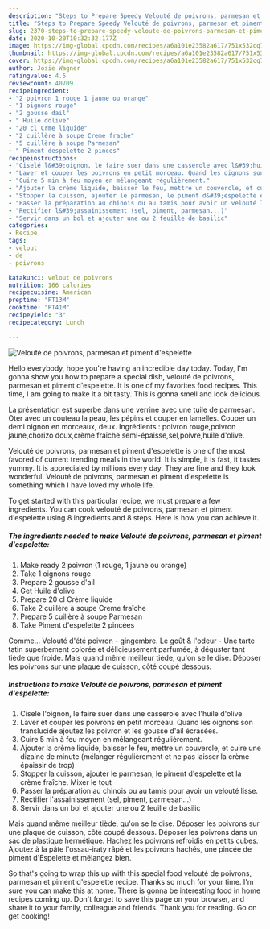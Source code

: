 ```yaml
---
description: "Steps to Prepare Speedy Velouté de poivrons, parmesan et piment d&amp;#39;espelette"
title: "Steps to Prepare Speedy Velouté de poivrons, parmesan et piment d&amp;#39;espelette"
slug: 2370-steps-to-prepare-speedy-veloute-de-poivrons-parmesan-et-piment-d-and-39-espelette
date: 2020-10-20T10:32:32.177Z
image: https://img-global.cpcdn.com/recipes/a6a101e23582a617/751x532cq70/veloute-de-poivrons-parmesan-et-piment-despelette-photo-principale-de-la-recette.jpg
thumbnail: https://img-global.cpcdn.com/recipes/a6a101e23582a617/751x532cq70/veloute-de-poivrons-parmesan-et-piment-despelette-photo-principale-de-la-recette.jpg
cover: https://img-global.cpcdn.com/recipes/a6a101e23582a617/751x532cq70/veloute-de-poivrons-parmesan-et-piment-despelette-photo-principale-de-la-recette.jpg
author: Josie Wagner
ratingvalue: 4.5
reviewcount: 40709
recipeingredient:
- "2 poivron 1 rouge 1 jaune ou orange"
- "1 oignons rouge"
- "2 gousse dail"
- " Huile dolive"
- "20 cl Crme liquide"
- "2 cuillère à soupe Creme frache"
- "5 cuillère à soupe Parmesan"
- " Piment despelette 2 pinces"
recipeinstructions:
- "Ciselé l&#39;oignon, le faire suer dans une casserole avec l&#39;huile d&#39;olive"
- "Laver et couper les poivrons en petit morceau. Quand les oignons son translucide ajoutez les poivron et les gousse d&#39;ail écrasées."
- "Cuire 5 min à feu moyen en mélangeant régulièrement."
- "Ajouter la crème liquide, baisser le feu, mettre un couvercle, et cuire une dizaine de minute (mélanger régulièrement et ne pas laisser la crème épaissir de trop)"
- "Stopper la cuisson, ajouter le parmesan, le piment d&#39;espelette et la crème fraîche. Mixer le tout"
- "Passer la préparation au chinois ou au tamis pour avoir un velouté lisse."
- "Rectifier l&#39;assainissement (sel, piment, parmesan...)"
- "Servir dans un bol et ajouter une ou 2 feuille de basilic"
categories:
- Recipe
tags:
- velout
- de
- poivrons

katakunci: velout de poivrons 
nutrition: 166 calories
recipecuisine: American
preptime: "PT13M"
cooktime: "PT41M"
recipeyield: "3"
recipecategory: Lunch

---
```



![Velouté de poivrons, parmesan et piment d&#39;espelette](https://img-global.cpcdn.com/recipes/a6a101e23582a617/751x532cq70/veloute-de-poivrons-parmesan-et-piment-despelette-photo-principale-de-la-recette.jpg)

Hello everybody, hope you're having an incredible day today. Today, I'm gonna show you how to prepare a special dish, velouté de poivrons, parmesan et piment d&#39;espelette. It is one of my favorites food recipes. This time, I am going to make it a bit tasty. This is gonna smell and look delicious.

La présentation est superbe dans une verrine avec une tuile de parmesan. Oter avec un couteau la peau, les pépins et couper en lamelles. Couper un demi oignon en morceaux, deux. Ingrédients : poivron rouge,poivron jaune,chorizo doux,crème fraîche semi-épaisse,sel,poivre,huile d&#39;olive.

Velouté de poivrons, parmesan et piment d&#39;espelette is one of the most favored of current trending meals in the world. It is simple, it is fast, it tastes yummy. It is appreciated by millions every day. They are fine and they look wonderful. Velouté de poivrons, parmesan et piment d&#39;espelette is something which I have loved my whole life.


To get started with this particular recipe, we must prepare a few ingredients. You can cook velouté de poivrons, parmesan et piment d&#39;espelette using 8 ingredients and 8 steps. Here is how you can achieve it.

<!--inarticleads1-->

##### The ingredients needed to make Velouté de poivrons, parmesan et piment d&#39;espelette:

1. Make ready 2 poivron (1 rouge, 1 jaune ou orange)
1. Take 1 oignons rouge
1. Prepare 2 gousse d&#39;ail
1. Get  Huile d&#39;olive
1. Prepare 20 cl Crème liquide
1. Take 2 cuillère à soupe Creme fraîche
1. Prepare 5 cuillère à soupe Parmesan
1. Take  Piment d&#39;espelette 2 pincées


Comme… Velouté d&#39;été poivron - gingembre. Le goût &amp; l&#39;odeur - Une tarte tatin superbement colorée et délicieusement parfumée, à déguster tant tiède que froide. Mais quand même meilleur tiède, qu&#39;on se le dise. Déposer les poivrons sur une plaque de cuisson, côté coupé dessous. 

<!--inarticleads2-->

##### Instructions to make Velouté de poivrons, parmesan et piment d&#39;espelette:

1. Ciselé l&#39;oignon, le faire suer dans une casserole avec l&#39;huile d&#39;olive
1. Laver et couper les poivrons en petit morceau. Quand les oignons son translucide ajoutez les poivron et les gousse d&#39;ail écrasées.
1. Cuire 5 min à feu moyen en mélangeant régulièrement.
1. Ajouter la crème liquide, baisser le feu, mettre un couvercle, et cuire une dizaine de minute (mélanger régulièrement et ne pas laisser la crème épaissir de trop)
1. Stopper la cuisson, ajouter le parmesan, le piment d&#39;espelette et la crème fraîche. Mixer le tout
1. Passer la préparation au chinois ou au tamis pour avoir un velouté lisse.
1. Rectifier l&#39;assainissement (sel, piment, parmesan...)
1. Servir dans un bol et ajouter une ou 2 feuille de basilic


Mais quand même meilleur tiède, qu&#39;on se le dise. Déposer les poivrons sur une plaque de cuisson, côté coupé dessous. Déposer les poivrons dans un sac de plastique hermétique. Hachez les poivrons refroidis en petits cubes. Ajoutez à la pâte l&#39;ossau-iraty râpé et les poivrons hachés, une pincée de piment d&#39;Espelette et mélangez bien. 

So that's going to wrap this up with this special food velouté de poivrons, parmesan et piment d&#39;espelette recipe. Thanks so much for your time. I'm sure you can make this at home. There is gonna be interesting food in home recipes coming up. Don't forget to save this page on your browser, and share it to your family, colleague and friends. Thank you for reading. Go on get cooking!
